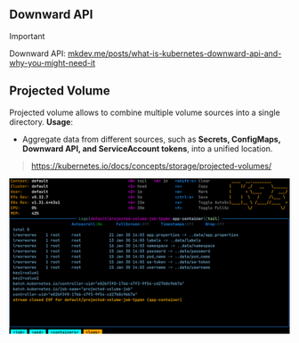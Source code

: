 ## Downward API

> [!IMPORTANT]
> Downward API: [mkdev.me/posts/what-is-kubernetes-downward-api-and-why-you-might-need-it](https://mkdev.me/posts/what-is-kubernetes-downward-api-and-why-you-might-need-it)
## Projected Volume

Projected volume allows to combine multiple volume sources into a single directory.
**Usage**: 
- Aggregate data from different sources, such as **Secrets, ConfigMaps, Downward API, and ServiceAccount tokens**, into a unified location.

> https://kubernetes.io/docs/concepts/storage/projected-volumes/

![Projected Volume Job Logs](./projected-volume-logs.png)
